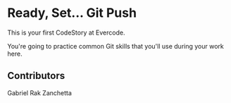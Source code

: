 
# Ready, Set... Git Push

This is your first CodeStory at Evercode.

You're going to practice common Git skills that you'll use during your work here.

## Contributors

Gabriel Rak Zanchetta
